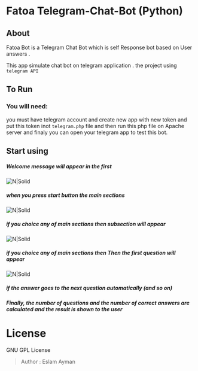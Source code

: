 # Fatoa Telegram-Chat-Bot (Python)
## About
Fatoa Bot is a Telegram Chat Bot which is self Response bot based on User answers .

This app simulate chat bot on telegram application . the project using `telegram API`

## To Run
### You will need:
you must have telegram account and create new app with new token and put this token inot `telegram.php` file and then run this php file on Apache server and finaly you can open your telegram app to test this bot.

## Start using
##### Welcome message will appear in the first
![N|Solid](https://image.ibb.co/kVZR5y/1.jpg)
##### when you press start button the main sections
![N|Solid](https://image.ibb.co/cz0zQy/2.jpg)
##### if you choice any of main sections then subsection will appear
![N|Solid](https://image.ibb.co/kCzhdJ/3.jpg)
##### if you choice any of main sections then Then the first question will appear
![N|Solid](https://image.ibb.co/k522dJ/4.jpg)
##### if the answer goes to the next question automatically (and so on)
##### Finally, the number of questions and the number of correct answers are calculated and the result is shown to the user
# License 
GNU GPL License
> Author : Eslam Ayman 
